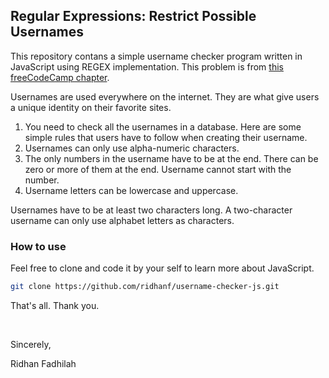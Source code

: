 ## Regular Expressions: Restrict Possible Usernames
This repository contans a simple username checker program written in JavaScript using REGEX implementation. This problem is from [this freeCodeCamp chapter](https://www.freecodecamp.org/learn/javascript-algorithms-and-data-structures/regular-expressions/restrict-possible-usernames).

Usernames are used everywhere on the internet. They are what give users a unique identity on their favorite sites.

1. You need to check all the usernames in a database. Here are some simple rules that users have to follow when creating their username.
2. Usernames can only use alpha-numeric characters.
3. The only numbers in the username have to be at the end. There can be zero or more of them at the end. Username cannot start with the number.
4. Username letters can be lowercase and uppercase.

Usernames have to be at least two characters long. A two-character username can only use alphabet letters as characters.

### How to use
Feel free to clone and code it by your self to learn more about JavaScript.

```sh
git clone https://github.com/ridhanf/username-checker-js.git
```
That's all. Thank you.

&nbsp;

Sincerely,

Ridhan Fadhilah